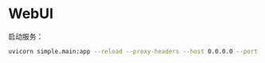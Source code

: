 # WebUI

启动服务：

```bash
uvicorn simple.main:app --reload --proxy-headers --host 0.0.0.0 --port 9000
```
